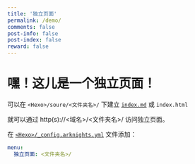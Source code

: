 ```yaml
---
title: '独立页面'
permalink: /demo/
comments: false
post-info: false
post-index: false
reward: false
---
```


# 嘿！这儿是一个独立页面！

可以在 `<Hexo>/soure/<文件夹名>/` 下建立 [`index.md`](https://github.com/Yue-plus/hexo-theme-arknights/tree/hexo/source/demo/index.md) 或 `index.html`

就可以通过 http(s)://<域名>/<文件夹名>/ 访问独立页面。

在 [`<Hexo>/_config.arknights.yml`](https://github.com/Yue-plus/hexo-theme-arknights/blob/hexo/_config.arknights.yml) 文件添加：

```yaml
menu:
  独立页面: <文件夹名>/
```
